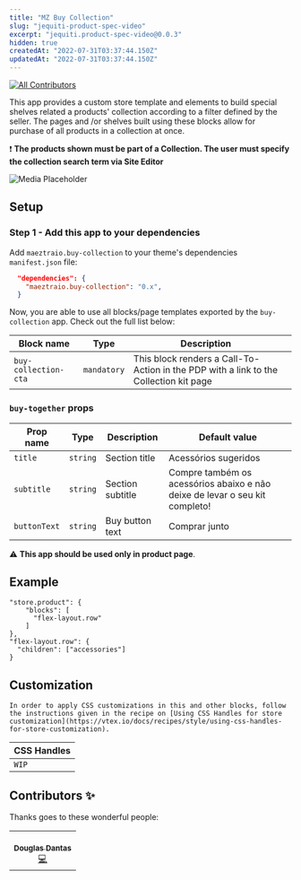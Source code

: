 ```yaml
---
title: "MZ Buy Collection"
slug: "jequiti-product-spec-video"
excerpt: "jequiti.product-spec-video@0.0.3"
hidden: true
createdAt: "2022-07-31T03:37:44.150Z"
updatedAt: "2022-07-31T03:37:44.150Z"
---
```

<!-- DOCS-IGNORE:start -->
<!-- ALL-CONTRIBUTORS-BADGE:START - Do not remove or modify this section -->

[![All Contributors](https://img.shields.io/badge/all_contributors-0-orange.svg?style=flat-square)](#contributors-)

<!-- ALL-CONTRIBUTORS-BADGE:END -->
<!-- DOCS-IGNORE:end -->

This app provides a custom store template and elements to build special shelves related a products' collection according to a filter defined by the seller. The pages and /or shelves built using these blocks allow for purchase of all products in a collection at once.

:heavy_exclamation_mark: **The products shown must be part of a Collection. The user must specify the collection search term via Site Editor**

![Media Placeholder](https://user-images.githubusercontent.com/27385566/157740384-fc400754-c1aa-4ae1-8725-48fb48000420.png)

## Setup

### Step 1 - Add this app to your dependencies

Add `maeztraio.buy-collection` to your theme's dependencies `manifest.json` file:

```json
  "dependencies": {
    "maeztraio.buy-collection": "0.x",
  }
```

Now, you are able to use all blocks/page templates exported by the `buy-collection` app. Check out the full list below:

| Block name           | Type        | Description                                                                           |     |
| -------------------- | ----------- | ------------------------------------------------------------------------------------- | --- |
| `buy-collection-cta` | `mandatory` | This block renders a Call-To-Action in the PDP with a link to the Collection kit page |

### `buy-together` props

| Prop name    | Type     | Description      | Default value                                                               |
| ------------ | -------- | ---------------- | --------------------------------------------------------------------------- |
| `title`      | `string` | Section title    | Acessórios sugeridos                                                        |
| `subtitle`   | `string` | Section subtitle | Compre também os acessórios abaixo e não deixe de levar o seu kit completo! |
| `buttonText` | `string` | Buy button text  | Comprar junto                                                               |

:warning: **This app should be used only in product page**.

## Example

```
"store.product": {
    "blocks": [
      "flex-layout.row"
    ]
},
"flex-layout.row": {
  "children": ["accessories"]
}
```

## Customization

`In order to apply CSS customizations in this and other blocks, follow the instructions given in the recipe on [Using CSS Handles for store customization](https://vtex.io/docs/recipes/style/using-css-handles-for-store-customization).`

| CSS Handles |
| ----------- |
| `WIP`       |

<!-- DOCS-IGNORE:start -->

## Contributors ✨

Thanks goes to these wonderful people:

<!-- ALL-CONTRIBUTORS-LIST:START - Do not remove or modify this section -->
<!-- prettier-ignore-start -->
<!-- markdownlint-disable -->
<table>
  <tr>
    <td align="center"><a href="https://github.com/lokinmodar"><br /><sub><b>Douglas Dantas</b></sub></a><br /><a href="" title="Code">💻</a></td>
  </tr>
</table>
<!-- markdownlint-enable -->
<!-- prettier-ignore-end -->
<!-- ALL-CONTRIBUTORS-LIST:END -->

<!-- This project follows the [all-contributors](https://github.com/all-contributors/all-contributors) specification. Contributions of any kind are welcome! -->

<!-- DOCS-IGNORE:end -->